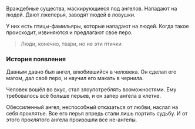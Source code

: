 Враждебные существа, маскирующиеся под ангелов. Нападают на людей. Дают лжеперья, заводят людей в ловушки.

У них есть птицы-фамильяры, которые нападают на людей. 
Когда такое происходит, извиняются и предлагают свое перо.

> Люди, конечно, твари, но не эти птички

### История появления
Давным давно был ангел, влюбившийся в человека. Он сделал его магом, дал своё перо, и научил его макать в чернила. 

Человек вошёл во вкус, стал злоупотреблять возможностями. Ему требовалось всё больше перьев, и он запер ангела в клетке. 

Обессиленный ангел, неспособный отказаться от любви, наслал на себя проклятье. Все его перья впредь стали лишь портить судьбу. 
И от этого проклятого ангела произошли все не-ангелы.
